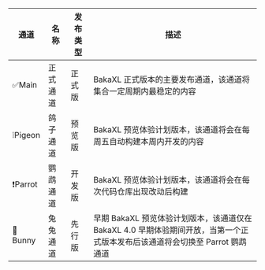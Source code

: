 | 通道 | 名称 | 发布类型 | 描述 |
| ------ | ------ | ------ | ------ |
| ✅Main | 正式通道 | 正式版 | BakaXL 正式版本的主要发布通道，该通道将集合一定周期内最稳定的内容 |
| ❕Pigeon | 鸽子通道 | 预览版 | BakaXL 预览体验计划版本，该通道将会在每周五自动构建本周内开发的内容 |
| ❗Parrot | 鹦鹉通道 | 开发版 | BakaXL 预览体验计划版本，该通道将会在每次代码仓库出现改动后构建 |
| 🚧Bunny | 兔兔通道 | 先行版 | 早期 BakaXL 预览体验计划版本，该通道仅在 BakaXL 4.0 早期体验期间开放，当第一个正式版本发布后该通道将会切换至 Parrot 鹦鹉通道 |
